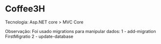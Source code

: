 # Coffee3H

Tecnologia: Asp.NET core > MVC Core

Observação: Foi usado migrations para manipular dados:
1 - add-migration FirstMigratio
2 - update-database
    
